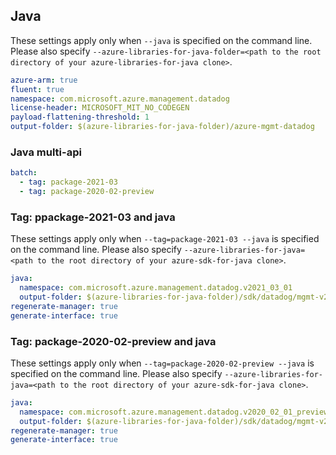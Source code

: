 ## Java

These settings apply only when `--java` is specified on the command line.
Please also specify `--azure-libraries-for-java-folder=<path to the root directory of your azure-libraries-for-java clone>`.

``` yaml $(java)
azure-arm: true
fluent: true
namespace: com.microsoft.azure.management.datadog
license-header: MICROSOFT_MIT_NO_CODEGEN
payload-flattening-threshold: 1
output-folder: $(azure-libraries-for-java-folder)/azure-mgmt-datadog
```

### Java multi-api

``` yaml $(java) && $(multiapi)
batch:
  - tag: package-2021-03
  - tag: package-2020-02-preview
```

### Tag: ppackage-2021-03 and java

These settings apply only when `--tag=package-2021-03 --java` is specified on the command line.
Please also specify `--azure-libraries-for-java=<path to the root directory of your azure-sdk-for-java clone>`.

``` yaml $(tag) == 'package-2021-03' && $(java) && $(multiapi)
java:
  namespace: com.microsoft.azure.management.datadog.v2021_03_01
  output-folder: $(azure-libraries-for-java-folder)/sdk/datadog/mgmt-v2021_03_01
regenerate-manager: true
generate-interface: true
```

### Tag: package-2020-02-preview and java

These settings apply only when `--tag=package-2020-02-preview --java` is specified on the command line.
Please also specify `--azure-libraries-for-java=<path to the root directory of your azure-sdk-for-java clone>`.

``` yaml $(tag) == 'package-2020-02-preview' && $(java) && $(multiapi)
java:
  namespace: com.microsoft.azure.management.datadog.v2020_02_01_preview
  output-folder: $(azure-libraries-for-java-folder)/sdk/datadog/mgmt-v2020_02_01_preview
regenerate-manager: true
generate-interface: true
```